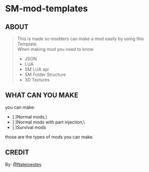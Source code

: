 # SM-mod-templates

## ABOUT

> This is made so modders can make a mod easily by using this Template.\
> When making mod you need to know
> - JSON
> - LUA
> - SM LUA api
> - SM Folder Structure
> - 3D Textures

## WHAT CAN YOU MAKE

you can make:
- [ ]Normal mods,\
- [ ]Normal mods with part injection,\
- [ ]Survival mods

those are the types of mods you can make.

## CREDIT
By: [@Natejoestev](https://github.com/Natejoestev)

